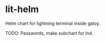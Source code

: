 # lit-helm
Helm chart for lightning terminal inside galoy.

TODO: Passwords, make subchart for lnd.
